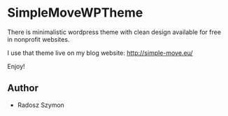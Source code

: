 # SimpleMoveWPTheme
There is minimalistic wordpress theme with clean design available for free in nonprofit websites. 

I use that theme live on my blog website:
http://simple-move.eu/

Enjoy!

## Author
* Radosz Szymon


